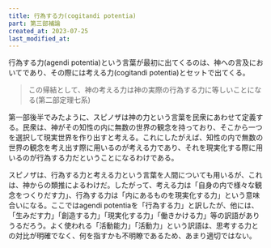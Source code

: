 ```yaml
---
title: 行為する力(cogitandi potentia)
part: 第三部補論
created_at: 2023-07-25
last_modified_at: 
---
```


行為する力(agendi potentia)という言葉が最初に出てくるのは、神への言及においてであり、その際には考える力(cogitandi potentia)とセットで出てくる。

>この帰結として、神の考える力は神の実際の行為する力に等しいことになる(第二部定理七系)

第一部後半でみたように、スピノザは神の力という言葉を民衆にあわせて定義する。民衆は、神がその知性の内に無数の世界の観念を持っており、そこから一つを選択して現実世界を作り出すと考える。これにしたがえば、知性の内で無数の世界の観念を考え出す際に用いるのが考える力であり、それを現実化する際に用いるのが行為する力だということになるわけである。

スピノザは、行為する力と考える力という言葉を人間についても用いるが、これは、神からの類推によるわけだ。したがって、考える力は「自身の内で様々な観念をつくりだす力」、行為する力は「内にあるものを現実化する力」という意味合いになる。ここではagendi potentiaを「行為する力」と訳したが、他には、「生みだす力」「創造する力」「現実化する力」「働きかける力」等の訳語がありうるだろう。よく使われる「活動能力」「活動力」という訳語は、思考する力との対比が明確でなく、何を指すかも不明瞭であるため、あまり適切ではない。
